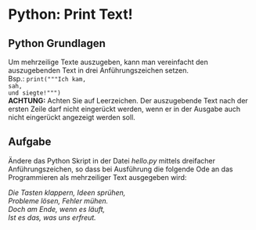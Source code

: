 # Python: Print Text!

## Python Grundlagen
Um mehrzeilige Texte auszugeben, kann man vereinfacht den auszugebenden Text in drei Anführungszeichen setzen.  
Bsp.: `print("""Ich kam,`  
`sah,`  
`und siegte!""")`  
**ACHTUNG:** Achten Sie auf Leerzeichen. Der auszugebende Text nach der ersten Zeile darf nicht eingerückt werden, wenn er in der Ausgabe auch nicht eingerückt angezeigt werden soll.

## Aufgabe
Ändere das Python Skript in der Datei *hello.py* mittels dreifacher Anführungszeichen, so dass bei Ausführung die folgende Ode an das Programmieren als mehrzeiliger Text ausgegeben wird:

*Die Tasten klappern, Ideen sprühen,  
Probleme lösen, Fehler mühen.  
Doch am Ende, wenn es läuft,  
Ist es das, was uns erfreut.*
